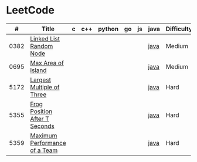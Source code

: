 LeetCode
========
 

| # | Title | c | c++ | python | go | js | java | Difficulty |
|---| ----- | -------- | ---------- | ---------- | ---------- | ---------- | ---------- | ---------- |
|0382|[Linked List Random Node](https://leetcode-cn.com/problems/linked-list-random-node/)| | | | | |[java](./382/382.java)|Medium|
|0695|[Max Area of Island](https://leetcode-cn.com/problems/max-area-of-island/)| | | | | |[java](./695/695.java)|Medium|
|5172|[Largest Multiple of Three](https://leetcode-cn.com/contest/weekly-contest-177/problems/largest-multiple-of-three/) | | | | | |[java](./5172/5172.java)|Hard|
|5355|[Frog Position After T Seconds](https://leetcode-cn.com/contest/weekly-contest-179/problems/frog-position-after-t-seconds/) | | | | | |[java](./5355/5355.java)|Hard|
|5359|[Maximum Performance of a Team](https://leetcode-cn.com/problems/maximum-performance-of-a-team/) | | | | | |[java](./5359/5359_1.java)|Hard|
